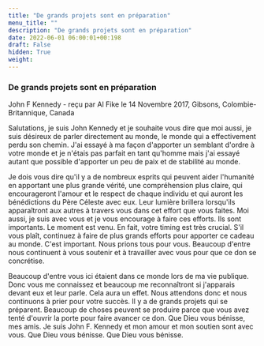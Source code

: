 ```yaml
---
title: "De grands projets sont en préparation"
menu_title: ""
description: "De grands projets sont en préparation"
date: 2022-06-01 06:00:01+00:198
draft: False
hidden: True
weight:
---
```

### De grands projets sont en préparation

John F Kennedy - reçu par Al Fike le 14 Novembre 2017, Gibsons, Colombie-Britannique, Canada

Salutations, je suis John Kennedy et je souhaite vous dire que moi aussi, je suis désireux de parler directement au monde, le monde qui a effectivement perdu son chemin. J'ai essayé à ma façon d'apporter un semblant d'ordre à votre monde et je n'étais pas parfait en tant qu'homme mais j'ai essayé autant que possible d'apporter un peu de paix et de stabilité au monde.

Je dois vous dire qu'il y a de nombreux esprits qui peuvent aider l'humanité en apportant une plus grande vérité, une compréhension plus claire, qui encourageront l'amour et le respect de chaque individu et qui auront les bénédictions du Père Céleste avec eux. Leur lumière brillera lorsqu'ils apparaîtront aux autres à travers vous dans cet effort que vous faites. Moi aussi, je suis avec vous et je vous encourage à faire ces efforts. Ils sont importants. Le moment est venu. En fait, votre timing est très crucial. S'il vous plaît, continuez à faire de plus grands efforts pour apporter ce cadeau au monde. C'est important. Nous prions tous pour vous. Beaucoup d'entre nous continuent à vous soutenir et à travailler avec vous pour que ce don se concrétise.

Beaucoup d'entre vous ici étaient dans ce monde lors de ma vie publique. Donc vous me connaissez et beaucoup me reconnaîtront si j'apparais devant eux et leur parle. Cela aura un effet. Nous attendons donc et nous continuons à prier pour votre succès. Il y a de grands projets qui se préparent. Beaucoup de choses peuvent se produire parce que vous avez tenté d'ouvrir la porte pour faire avancer ce don.
Que Dieu vous bénisse, mes amis. Je suis John F. Kennedy et mon amour et mon soutien sont avec vous. Que Dieu vous bénisse. Que Dieu vous bénisse.



